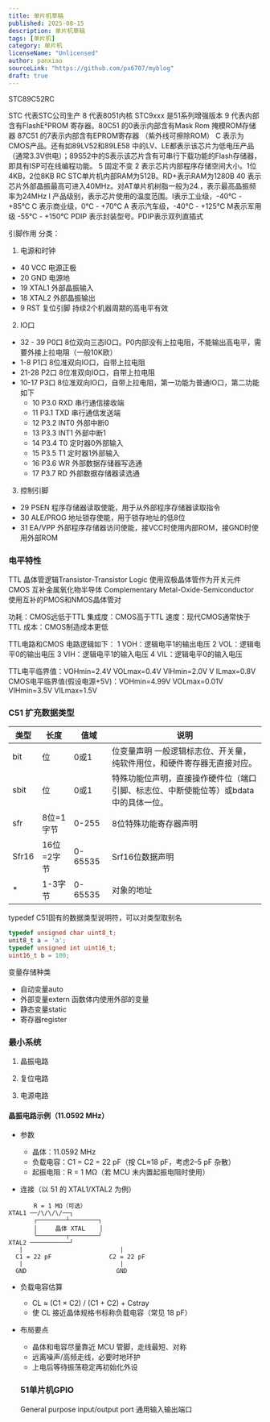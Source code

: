 ```yaml
---
title: 单片机草稿
published: 2025-08-15
description: 单片机草稿
tags: [单片机]
category: 单片机
licenseName: "Unlicensed"
author: panxiao
sourceLink: "https://github.com/px6707/myblog"
draft: true
---
```

STC89C52RC

STC 代表STC公司生产
8 代表8051内核 STC9xxx 是51系列增强版本
9 代表内部含有FlashE²PROM 寄存器。80C51 的0表示内部含有Mask Rom 掩模ROM存储器  87C51 的7表示内部含有EPROM寄存器 （紫外线可擦除ROM）
C 表示为CMOS产品。还有如89LV52和89LE58 中的LV、LE都表示该芯片为低电压产品（通常3.3V供电）；89S52中的S表示该芯片含有可串行下载功能的Flash存储器，即具有ISP可在线编程功能。
5 固定不变
2 表示芯片内部程序存储空间大小。1位4KB，2位8KB
RC STC单片机内部RAM为512B。RD+表示RAM为1280B
40 表示芯片外部晶振最高可进入40MHz。对AT单片机树脂一般为24.，表示最高晶振频率为24MHz
I 产品级别，表示芯片使用的温度范围。I表示工业级，-40℃  - +85℃  C 表示商业级，0℃  - +70℃   A 表示汽车级，-40℃  - +125℃   M表示军用级 -55℃  - +150℃
PDIP 表示封装型号。PDIP表示双列直插式 


引脚作用
分类：
1. 电源和时钟
- 40 VCC 电源正极
- 20 GND 电源地
- 19 XTAL1 外部晶振输入
- 18 XTAL2 外部晶振输出
- 9 RST 复位引脚 持续2个机器周期的高电平有效
2. IO口
- 32 - 39 P0口 8位双向三态IO口。P0内部没有上拉电阻，不能输出高电平，需要外接上拉电阻（一般10K欧）
- 1-8 P1口 8位准双向IO口，自带上拉电阻
- 21-28 P2口 8位准双向IO口，自带上拉电阻
- 10-17 P3口 8位准双向IO口，自带上拉电阻，第一功能为普通IO口，第二功能如下
    - 10 P3.0 RXD 串行通信接收端
    - 11 P3.1 TXD 串行通信发送端
    - 12 P3.2 INT0 外部中断0
    - 13 P3.3 INT1 外部中断1
    - 14 P3.4 T0 定时器0外部输入
    - 15 P3.5 T1 定时器1外部输入
    - 16 P3.6 WR 外部数据存储器写选通
    - 17 P3.7 RD 外部数据存储器读选通
3. 控制引脚
- 29 PSEN 程序存储器读取使能，用于从外部程序存储器读取指令
- 30 ALE/PROG 地址锁存使能，用于锁存地址的低8位
- 31 EA/VPP 外部程序存储器访问使能，接VCC时使用内部ROM，接GND时使用外部ROM

### 电平特性
TTL 晶体管逻辑Transistor-Transistor Logic 使用双极晶体管作为开关元件
CMOS 互补金属氧化物半导体 Complementary Metal-Oxide-Semiconductor 使用互补的PMOS和NMOS晶体管对

功耗：CMOS远低于TTL
集成度：CMOS高于TTL
速度：现代CMOS通常快于TTL
成本：CMOS制造成本更低

TTL电路和CMOS 电路逻辑如下：
1 VOH：逻辑电平1的输出电压
2 VOL：逻辑电平0的输出电压
3 VIH：逻辑电平1的输入电压
4 VIL：逻辑电平0的输入电压

TTL电平临界值：VOHmin=2.4V VOLmax=0.4V VIHmin=2.0V V ILmax=0.8V
CMOS电平临界值(假设电源+5V)：VOHmin=4.99V VOLmax=0.01V VIHmin=3.5V VILmax=1.5V


### C51 扩充数据类型
| 类型 | 长度 | 值域 | 说明 |
| ---- | ---- | ---- | ---- |
| bit | 位 | 0或1 | 位变量声明 一般逻辑标志位、开关量，纯软件用位，和硬件寄存器无直接对应。 |
| sbit | 位 | 0或1 | 特殊功能位声明，直接操作硬件位（端口引脚、标志位、中断使能位等）或bdata中的具体一位。 |
| sfr | 8位=1字节 | 0-255 | 8位特殊功能寄存器声明 |
| Sfr16 | 16位=2字节 | 0-65535 | Srf16位数据声明 |
| * | 1-3字节 | 0-65535 | 对象的地址 |


typedef C51固有的数据类型说明符，可以对类型取别名
```c
typedef unsigned char uint8_t;
unit8_t a = 'a';
typedef unsigned int uint16_t;
uint16_t b = 100;
```

变量存储种类
- 自动变量auto
- 外部变量extern 函数体内使用外部的变量
- 静态变量static
- 寄存器register 


### 最小系统
1. 晶振电路
    
2. 复位电路
3. 电源电路

#### 晶振电路示例（11.0592 MHz）

- 参数
  - 晶体：11.0592 MHz
  - 负载电容：C1 = C2 = 22 pF（按 CL≈18 pF，考虑2–5 pF 杂散）
  - 起振电阻：R = 1 MΩ（若 MCU 未内置起振电阻时使用）

- 连接（以 51 的 XTAL1/XTAL2 为例）

```text
       R = 1 MΩ（可选）
XTAL1 ──/\/\/\/──┐
       ┌────────┴────────┐
       │     晶体 XTAL    │
       └────────┬────────┘
XTAL2 ───────────┘
   |                           |
  C1 = 22 pF                C2 = 22 pF
   |                           |
  GND                         GND
```

- 负载电容估算
  - CL ≈ (C1 × C2) / (C1 + C2) + Cstray
  - 使 CL 接近晶体规格书标称负载电容（常见 18 pF）

- 布局要点
  - 晶体和电容尽量靠近 MCU 管脚，走线最短、对称
  - 远离噪声/高频走线，必要时地环护
  - 上电后等待振荡稳定再初始化外设


  ### 51单片机GPIO
  General purpose input/output port 通用输入输出端口
  